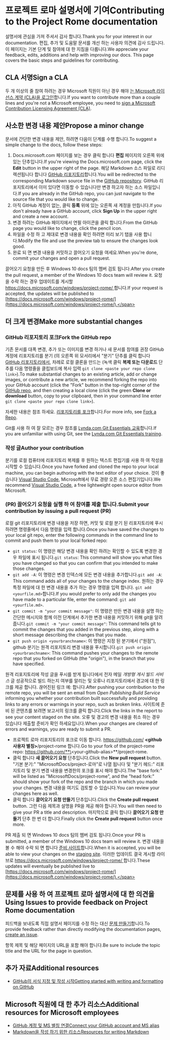 # <a name="contributing-to-the-project-rome-documentation"></a><span data-ttu-id="baa1e-101">프로젝트 로마 설명서에 기여</span><span class="sxs-lookup"><span data-stu-id="baa1e-101">Contributing to the Project Rome documentation</span></span>

<span data-ttu-id="baa1e-102">설명서에 관심을 가져 주셔서 감사 합니다.</span><span class="sxs-lookup"><span data-stu-id="baa1e-102">Thank you for your interest in our documentation.</span></span> <span data-ttu-id="baa1e-103">편집, 추가 및 도움말 문서를 개선 하는 사용자 의견에 감사 드립니다. 이 페이지는 기본 단계 및 참여에 대 한 지침을 다룹니다.</span><span class="sxs-lookup"><span data-stu-id="baa1e-103">We appreciate your feedback, edits, additions and help with improving our docs. This page covers the basic steps and guidelines for contributing.</span></span>

## <a name="sign-a-cla"></a><span data-ttu-id="baa1e-104">CLA 서명</span><span class="sxs-lookup"><span data-stu-id="baa1e-104">Sign a CLA</span></span>

<span data-ttu-id="baa1e-105">두 개 이상의 줄 참여 하려는 경우 Microsoft 직원이 아닌 경우 해야 [는 Microsoft 라이선스 계약 (CLA)을 로그인](https://cla.microsoft.com/)합니다.</span><span class="sxs-lookup"><span data-stu-id="baa1e-105">If you want to contribute more than a couple lines and you're not a Microsoft employee, you need to [sign a Microsoft Contribution Licensing Agreement (CLA)](https://cla.microsoft.com/).</span></span> 

## <a name="propose-a-minor-change"></a><span data-ttu-id="baa1e-106">사소한 변경 내용 제안</span><span class="sxs-lookup"><span data-stu-id="baa1e-106">Propose a minor change</span></span>

<span data-ttu-id="baa1e-107">문서에 간단한 변경 내용을 제안, 하려면 다음이 단계를 수행 합니다.</span><span class="sxs-lookup"><span data-stu-id="baa1e-107">To suggest a simple change to the docs, follow these steps:</span></span>

1. <span data-ttu-id="baa1e-108">Docs.microsoft.com 페이지를 보는 경우 클릭 합니다 **편집** 페이지의 오른쪽 위에 있는 단추입니다.</span><span class="sxs-lookup"><span data-stu-id="baa1e-108">If you're viewing the Docs.microsoft.com page, click the **Edit** button in the upper right of the page.</span></span>  <span data-ttu-id="baa1e-109">해당 Markdown 소스 파일로 리디렉션됩니다 합니다 [GitHub 리포지토리](https://github.com/MicrosoftDocs/project-rome)합니다.</span><span class="sxs-lookup"><span data-stu-id="baa1e-109">You will be redirected to the corresponding Markdown source file in the [GitHub repository](https://github.com/MicrosoftDocs/project-rome).</span></span> <span data-ttu-id="baa1e-110">GitHub 리포지토리에서 이미 있다면 이동할 수 있습니다만 변경 하고자 하는 소스 파일입니다.</span><span class="sxs-lookup"><span data-stu-id="baa1e-110">If you are already in the GitHub repo, you can just navigate to the source file that you would like to change.</span></span>
2. <span data-ttu-id="baa1e-111">아직 GitHub 계정이 없는, 클릭 **등록** 위에 있는 오른쪽 새 계정을 만듭니다.</span><span class="sxs-lookup"><span data-stu-id="baa1e-111">If you don't already have a GitHub account, click **Sign Up** in the upper right and create a new account.</span></span>
3. <span data-ttu-id="baa1e-112">변경 하려는 GitHub 페이지에서 연필 아이콘을 클릭 합니다.</span><span class="sxs-lookup"><span data-stu-id="baa1e-112">From the GitHub page you would like to change, click the pencil icon.</span></span> 
4. <span data-ttu-id="baa1e-113">파일을 수정 하 고 제대로 변경 내용을 확인 하려면 미리 보기 탭을 사용 합니다.</span><span class="sxs-lookup"><span data-stu-id="baa1e-113">Modify the file and use the preview tab to ensure the changes look good.</span></span>
5. <span data-ttu-id="baa1e-114">완료 되 면 변경 내용을 커밋하고 끌어오기 요청을 여세요.</span><span class="sxs-lookup"><span data-stu-id="baa1e-114">When you're done, commit your changes and open a pull request.</span></span>

<span data-ttu-id="baa1e-115">끌어오기 요청을 만든 후 Windows 10 docs 팀의 멤버 검토 됩니다.</span><span class="sxs-lookup"><span data-stu-id="baa1e-115">After you create the pull request, a member of the Windows 10 docs team will review it.</span></span> <span data-ttu-id="baa1e-116">요청을 수락 하는 경우 업데이트를 게시할 [ https://docs.microsoft.com/windows/project-rome/ ](https://docs.microsoft.com/windows/project-rome/)합니다.</span><span class="sxs-lookup"><span data-stu-id="baa1e-116">If your request is accepted, the updates will be published to [https://docs.microsoft.com/windows/project-rome/](https://docs.microsoft.com/windows/project-rome/).</span></span>

## <a name="make-more-substantial-changes"></a><span data-ttu-id="baa1e-117">더 크게 변경</span><span class="sxs-lookup"><span data-stu-id="baa1e-117">Make more substantial changes</span></span>

### <a name="fork-the-github-repo"></a><span data-ttu-id="baa1e-118">GitHub 리포지토리 포크</span><span class="sxs-lookup"><span data-stu-id="baa1e-118">Fork the GitHub repo</span></span>

<span data-ttu-id="baa1e-119">기존 문서를 대폭 변경, 추가 또는 이미지를 변경 하거나 새 문서를 참여를 권장 GitHub 계정에 리포지토리를 분기 (의 오른쪽 위 모서리에서 "분기" 단추를 클릭 합니다 [GitHub 리포지토리에서](https://github.com/MicrosoftDocs/project-rome), 차례로 로컬 클론을 만드는 (녹색 클릭 **복제 또는 다운로드** 단추를 다음 명령줄을 클립보드에 복사 입력 `git clone <paste your repo clone link>`).</span><span class="sxs-lookup"><span data-stu-id="baa1e-119">To make substantial changes to an existing article, add or change images, or contribute a new article, we recommend forking the repo into your GitHub account (click the "Fork" button in the top-right corner of the [GitHub repo](https://github.com/MicrosoftDocs/project-rome), and then creating a local clone (click the green **Clone or download** button, copy to your clipboard, then in your command line enter `git clone <paste your repo clone link>`).</span></span>

<span data-ttu-id="baa1e-120">자세한 내용은 참조 하세요. [리포지토리를 포크](https://help.github.com/articles/fork-a-repo/)합니다.</span><span class="sxs-lookup"><span data-stu-id="baa1e-120">For more info, see [Fork a Repo](https://help.github.com/articles/fork-a-repo/).</span></span>

<span data-ttu-id="baa1e-121">Git를 사용 하 여 잘 모르는 경우 참조를 [Lynda.com Git Essentials 교육](https://www.lynda.com/Git-tutorials/Git-Essential-Training/100222-2.html)합니다.</span><span class="sxs-lookup"><span data-stu-id="baa1e-121">If you are unfamiliar with using Git, see the [Lynda.com Git Essentials training](https://www.lynda.com/Git-tutorials/Git-Essential-Training/100222-2.html).</span></span>

### <a name="author-your-contribution"></a><span data-ttu-id="baa1e-122">작성 글</span><span class="sxs-lookup"><span data-stu-id="baa1e-122">Author your contribution</span></span>

<span data-ttu-id="baa1e-123">분기를 로컬 컴퓨터에 리포지토리 복제를 후 원하는 텍스트 편집기를 사용 하 여 작성을 시작할 수 있습니다.</span><span class="sxs-lookup"><span data-stu-id="baa1e-123">Once you have forked and cloned the repo to your local machine, you can begin authoring with the text editor of your choice.</span></span> <span data-ttu-id="baa1e-124">것이 좋습니다 [Visual Studio Code](https://code.visualstudio.com/), Microsoft에서 무료 경량 오픈 소스 편집기입니다.</span><span class="sxs-lookup"><span data-stu-id="baa1e-124">We recommend [Visual Studio Code](https://code.visualstudio.com/), a free lightweight open source editor from Microsoft.</span></span>

### <a name="submit-your-contribution-by-issuing-a-pull-request-pr"></a><span data-ttu-id="baa1e-125">(PR) 끌어오기 요청을 실행 하 여 참여를 제출 합니다.</span><span class="sxs-lookup"><span data-stu-id="baa1e-125">Submit your contribution by issuing a pull request (PR)</span></span>

<span data-ttu-id="baa1e-126">로컬 git 리포지토리에 변경 내용을 저장 하면, 커밋 및 로컬 분기 된 리포지토리에 푸시 하려면 명령줄에서 다음 명령을 입력 합니다.</span><span class="sxs-lookup"><span data-stu-id="baa1e-126">Once you have saved the changes to your local git repo, enter the following commands in the command line to commit and push them to your local forked repo:</span></span>
- <span data-ttu-id="baa1e-127">`git status`: 이 명령은 해당 변경 내용을 확인 하려는 확인할 수 있도록 변경한 경우 파일에 표시 됩니다.</span><span class="sxs-lookup"><span data-stu-id="baa1e-127">`git status`: This command will show you what files you have changed so that you can confirm that you intended to make those changes.</span></span> 
- <span data-ttu-id="baa1e-128">`git add -A`: 이 명령은 변경 인덱스에 모든 변경 내용을 추가합니다.</span><span class="sxs-lookup"><span data-stu-id="baa1e-128">`git add -A`: This command adds all of your changes to the change index.</span></span> <span data-ttu-id="baa1e-129">원하는 경우 특정 파일에 대 한 변경 내용을 추가 하는 경우 명령을 입력 합니다. `git add <yourfile.md>`합니다.</span><span class="sxs-lookup"><span data-stu-id="baa1e-129">If you would prefer to only add the changes you have made to a particular file, enter the command: `git add <yourfile.md>`.</span></span>
- <span data-ttu-id="baa1e-130">`git commit -m "your commit message"`: 이 명령은 만든 변경 내용을 설명 하는 간단한 메시지와 함께 이전 단계에서 추가한 변경 내용을 커밋하기 위해 git을 알려 줍니다.</span><span class="sxs-lookup"><span data-stu-id="baa1e-130">`git commit -m "your commit message"`: This command tells git to commit the changes that you added in the previous step, along with a short message describing the changes that you made.</span></span>
- <span data-ttu-id="baa1e-131">`git push origin <yourbranchname>`: 이 명령은 지정 된 분기에서 ("원점"), github 분기는 원격 리포지토리 변경 내용을 푸시합니다.</span><span class="sxs-lookup"><span data-stu-id="baa1e-131">`git push origin <yourbranchname>`: This command pushes your changes to the remote repo that you forked on GitHub (the "origin"), in the branch that you have specified.</span></span>

<span data-ttu-id="baa1e-132">원격 리포지토리에 작성 글을 푸시를 받게 됩니다에서 전자 메일 *개방형 게시 빌드 서비스* 글 성공적으로 빌드 하는지 여부를 알리는 및 오류나 리포지토리에서 경고에 대 한 링크를 제공 합니다. 끊어진된 링크 예: 합니다.</span><span class="sxs-lookup"><span data-stu-id="baa1e-132">After pushing your contribution to the remote repo, you will be sent an email from *Open Publishing Build Service* informing you whether your contribution built successfully and providing links to any errors or warnings in your repo, such as broken links.</span></span> <span data-ttu-id="baa1e-133">사이트에 준비 된 콘텐츠를 보려면 보고서의 링크를 클릭 합니다.</span><span class="sxs-lookup"><span data-stu-id="baa1e-133">Click the links in the report to see your content staged on the site.</span></span> <span data-ttu-id="baa1e-134">오류 및 경고의 변경 내용을 취소 하는 경우 있습니다 제출할 준비가 확인 하세요입니다.</span><span class="sxs-lookup"><span data-stu-id="baa1e-134">When your changes are cleared of errors and warnings, you are ready to submit a PR.</span></span>
- <span data-ttu-id="baa1e-135">프로젝트 로마 리포지토리의 포크로 이동 합니다. https://github.com/  **\<github 사용자 별칭\>**/project-rome 합니다.</span><span class="sxs-lookup"><span data-stu-id="baa1e-135">Go to your fork of the project-rome repo: https://github.com/**\<your-github-alias\>**/project-rome.</span></span>
- <span data-ttu-id="baa1e-136">클릭 합니다 **새 끌어오기 요청** 단추입니다.</span><span class="sxs-lookup"><span data-stu-id="baa1e-136">Click the **New pull request** button.</span></span> <span data-ttu-id="baa1e-137">"기본 분기:" "MicrosoftDocs/project-로마"로 나열 됩니다 및 "분기 헤드:" 리포지토리 및 분기 변경 내용을 변경한의 포크를 표시 해야 합니다.</span><span class="sxs-lookup"><span data-stu-id="baa1e-137">The "base fork:" will be listed as "MicrosoftDocs/project-rome", and the "head fork:" should show your fork of the repo and the branch in which you made your changes.</span></span> <span data-ttu-id="baa1e-138">변경 내용을 여기도 검토할 수 있습니다.</span><span class="sxs-lookup"><span data-stu-id="baa1e-138">You can review your changes here as well.</span></span> 
- <span data-ttu-id="baa1e-139">클릭 합니다 **끌어오기 요청 만들기** 단추입니다.</span><span class="sxs-lookup"><span data-stu-id="baa1e-139">Click the **Create pull request** button.</span></span> <span data-ttu-id="baa1e-140">그런 다음 제목과 설명을 PR을 제공 해야 합니다.</span><span class="sxs-lookup"><span data-stu-id="baa1e-140">You will then need to give your PR a title and description.</span></span> <span data-ttu-id="baa1e-141">마지막으로 클릭 합니다 **끌어오기 요청 만들기** 단추 한 번 더 합니다.</span><span class="sxs-lookup"><span data-stu-id="baa1e-141">Finally click the **Create pull request** button once more.</span></span>

<span data-ttu-id="baa1e-142">PR 제출 되 면 Windows 10 docs 팀의 멤버 검토 됩니다.</span><span class="sxs-lookup"><span data-stu-id="baa1e-142">Once your PR is submitted, a member of the Windows 10 docs team will review it.</span></span> <span data-ttu-id="baa1e-143">변경 내용을 볼 수 해야 수락 되 면 합니다 [준비 사이트](https://review.docs.microsoft.com/windows/project-rome/)합니다.</span><span class="sxs-lookup"><span data-stu-id="baa1e-143">When it is accepted, you will be able to view your changes on the [staging site](https://review.docs.microsoft.com/windows/project-rome/).</span></span> <span data-ttu-id="baa1e-144">이러한 업데이트 결국 게시할 라이브로 [ https://docs.microsoft.com/windows/project-rome/ ](https://docs.microsoft.com/windows/project-rome/)합니다.</span><span class="sxs-lookup"><span data-stu-id="baa1e-144">These updates will eventually be published live to [https://docs.microsoft.com/windows/project-rome/](https://docs.microsoft.com/windows/project-rome/).</span></span>

## <a name="using-issues-to-provide-feedback-on-project-rome-documentation"></a><span data-ttu-id="baa1e-145">문제를 사용 하 여 프로젝트 로마 설명서에 대 한 의견을</span><span class="sxs-lookup"><span data-stu-id="baa1e-145">Using Issues to provide feedback on Project Rome documentation</span></span>

<span data-ttu-id="baa1e-146">피드백을 보내도록 직접 설명서 페이지를 수정 하는 대신 [문제 만들기](https://github.com/MicrosoftDocs/project-rome/issues)합니다.</span><span class="sxs-lookup"><span data-stu-id="baa1e-146">To provide feedback rather than directly modifying the documentation pages, [create an issue](https://github.com/MicrosoftDocs/project-rome/issues).</span></span>

<span data-ttu-id="baa1e-147">항목 제목 및 해당 페이지의 URL을 포함 해야 합니다.</span><span class="sxs-lookup"><span data-stu-id="baa1e-147">Be sure to include the topic title and the URL for the page in question.</span></span>

## <a name="additional-resources"></a><span data-ttu-id="baa1e-148">추가 자료</span><span class="sxs-lookup"><span data-stu-id="baa1e-148">Additional resources</span></span>
- [<span data-ttu-id="baa1e-149">GitHub의 서식 지정 및 작성 시작</span><span class="sxs-lookup"><span data-stu-id="baa1e-149">Getting started with writing and formatting on GitHub</span></span>](https://help.github.com/articles/getting-started-with-writing-and-formatting-on-github/)

## <a name="additional-resources-for-microsoft-employees"></a><span data-ttu-id="baa1e-150">Microsoft 직원에 대 한 추가 리소스</span><span class="sxs-lookup"><span data-stu-id="baa1e-150">Additional resources for Microsoft employees</span></span>
- [<span data-ttu-id="baa1e-151">GitHub 계정 및 MS 별칭 연결</span><span class="sxs-lookup"><span data-stu-id="baa1e-151">Connect your GitHub account and MS alias</span></span>](https://review.docs.microsoft.com/windows-authoring-guide/github-account#2-connect-your-github-account-and-ms-alias-on-the-microsoft-open-source-portal)
- [<span data-ttu-id="baa1e-152">Markdown을 작성 하기 위한 리소스</span><span class="sxs-lookup"><span data-stu-id="baa1e-152">Resources for writing Markdown</span></span>](https://review.docs.microsoft.com/windows-authoring-guide/writing-guidance/writing-markdown)